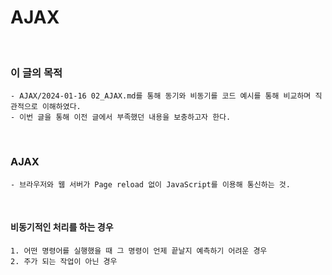 # AJAX
<br/>

### 이 글의 목적
    - AJAX/2024-01-16 02_AJAX.md를 통해 동기와 비동기를 코드 예시를 통해 비교하며 직관적으로 이해하였다.
    - 이번 글을 통해 이전 글에서 부족했던 내용을 보충하고자 한다.
<br/>

### AJAX
    - 브라우저와 웹 서버가 Page reload 없이 JavaScript를 이용해 통신하는 것.
<br/>

#### 비동기적인 처리를 하는 경우
    1. 어떤 명령어를 실행했을 때 그 명령이 언제 끝날지 예측하기 어려운 경우
    2. 주가 되는 작업이 아닌 경우

